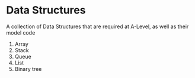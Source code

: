 # Data Structures
A collection of Data Structures that are required at A-Level, as well as their model code

1. Array
2. Stack
3. Queue
4. List
5. Binary tree
